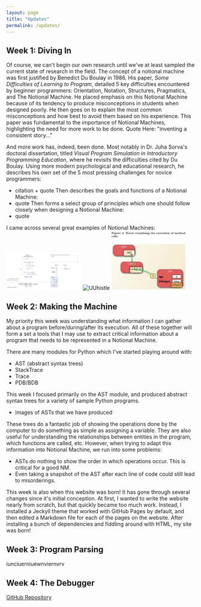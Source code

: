 ```yaml
---
layout: page
title: "Updates"
permalink: /updates/
---
```


## Week 1: Diving In
Of course, we can't begin our own research until we've at least sampled the current state of research in the field. The concept of a notional machine was first justified by Benedict Du Boulay in 1986. His paper, *Some Difficulties of Learning to Program*, detailed 5 key difficulties encountered by beginner programmers: Orientation, Notation, Structures, Pragmatics, and The Notional Machine. He placed emphasis on this Notional Machine because of its tendency to produce misconceptions in students when designed poorly. He then goes on to explain the most common misconceptions and how best to avoid them based on his experience. This paper was fundamental to the importance of Notional Machines, highlighting the need for more work to be done.
Quote Here: "inventing a consistent story..."

And more work has, indeed, been done. Most notably in Dr. Juha Sorva's doctoral dissertation, titled *Visual Program Simulation in Introductory Programming Education*, where he revisits the difficulties cited by Du Boulay. Using more modern psychological and educational research, he describes his own set of the 5 most pressing challenges for novice programmers:
- citation + quote
Then describes the goals and functions of a Notional Machine:
- quote
Then forms a select group of principles which one should follow closely when designing a Notional Machine:
- quote

I came across several great examples of Notional Machines:
<img src="/pytutor.png" alt="PythonTutor" width="200"> <img src="/wwhistle.png" alt="UUhistle" width="200"> <img src="/novis.png" alt="Novis" width="200">

## Week 2: Making the Machine
My priority this week was understanding what information I can gather about a program before/during/after its execution. All of these together will form a set a tools that I may use to extract critical information about a program that needs to be represented in a Notional Machine. 

There are many modules for Python which I've started playing around with:
- AST (abstract syntax trees)
- StackTrace
- Trace
- PDB/BDB

This week I focused primarily on the AST module, and produced abstract syntax trees for a variety of sample Python programs.
- images of ASTs that we have produced

These trees do a fantastic job of showing the operations done by the computer to do something as simple as assigning a variable. 
They are also useful for understanding the relationships between entities in the program, which functions are called, etc.
However, when trying to adapt this information into Notional Machine, we run into some problems:
- ASTs do nothing to show the order in which operations occur. This is critical for a good NM.
- Even taking a snapshot of the AST after each line of code could still lead to misorderings.

This week is also when this website was born! It has gone through several changes since it's initial conception.
At first, I wanted to write the website nearly from scratch, but that quickly became too much work.
Instead, I installed a Jeckyll theme that worked with GitHub Pages by default, and then edited a Markdown file for each of the pages on the website.
After installing a bunch of dependencies and fiddling around with HTML, my site was born!

## Week 3: Program Parsing
iunciuerniuewnviernvrv

## Week 4: The Debugger

[GitHub Repository](https://github.com/ERoels23/ERoels23.github.io/)
